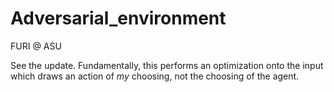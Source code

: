 # Adversarial_environment
FURI @ ASU

See the update. Fundamentally, this performs an optimization onto the input which draws an action of
*my* choosing, not the choosing of the agent.
